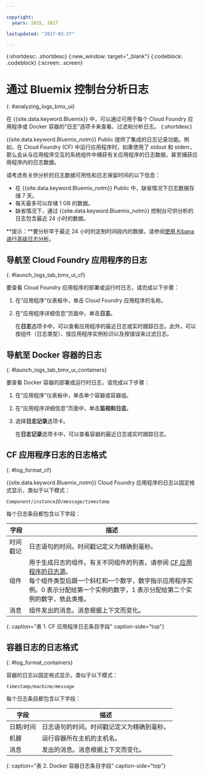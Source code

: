 ```yaml
---

copyright:
  years: 2015, 2017

lastupdated: "2017-03-27"

---
```



{:shortdesc: .shortdesc}
{:new_window: target="_blank"}
{:codeblock: .codeblock}
{:screen: .screen}

# 通过 Bluemix 控制台分析日志
{: #analyzing_logs_bmx_ui}

在 {{site.data.keyword.Bluemix}} 中，可以通过可用于每个 Cloud Foundry 应用程序或 Docker 容器的“日志”选项卡来查看、过滤和分析日志。
{:shortdesc}

{{site.data.keyword.Bluemix_notm}} Public 提供了集成的日志记录功能。例如，在 Cloud Foundry (CF) 中运行应用程序时，如果使用了 stdout 和 stderr，那么会从与应用程序交互的系统组件中捕获有关应用程序的日志数据，甚至捕获应用程序内的日志数据。

请考虑有关供分析的日志数据可用性和日志保留时间的以下信息：

* 在 {{site.data.keyword.Bluemix_notm}} Public 中，缺省情况下日志数据存储 7 天。 
* 每天最多可以存储 1 GB 的数据。 
* 缺省情况下，通过 {{site.data.keyword.Bluemix_notm}} 控制台可供分析的日志包含最近 24 小时的数据。

**提示：**要分析早于最近 24 小时的定制时间段内的数据，请参阅[使用 Kibana 进行高级日志分析](logging_analyzing_logs_Kibana.html#analyzing_logs_Kibana)。 

##  导航至 Cloud Foundry 应用程序的日志
{: #launch_logs_tab_bmx_ui_cf}

要查看 Cloud Foundry 应用程序的部署或运行时日志，请完成以下步骤：

1. 在“应用程序”仪表板中，单击 Cloud Foundry 应用程序的名称。 
    
2. 在“应用程序详细信息”页面中，单击**日志**。
    
    在**日志**选项卡中，可以查看应用程序的最近日志或实时跟踪日志。此外，可以按组件（日志类型）、按应用程序实例标识以及按错误来过滤日志。
    

##  导航至 Docker 容器的日志
{: #launch_logs_tab_bmx_ui_containers}

要查看 Docker 容器的部署或运行时日志，请完成以下步骤：

1. 在“应用程序”仪表板中，单击单个容器或容器组。 
    
2. 在“应用程序详细信息”页面中，单击**监视和日志**。

3. 选择**日志记录**选项卡。
    
    在**日志记录**选项卡中，可以查看容器的最近日志或实时跟踪日志。 

## CF 应用程序日志的日志格式
{: #log_format_cf}

{{site.data.keyword.Bluemix_notm}} Cloud Foundry 应用程序的日志以固定格式显示，类似于以下模式：

<code><var class="keyword varname">Component</var>/<var class="keyword varname">instanceID</var>/<var class="keyword varname">message</var>/<var class="keyword varname">timestamp</var></code>

每个日志条目都包含以下字段：

| 字段 | 描述 |
|-------|-------------|
| 时间戳记 | 日志语句的时间。时间戳记定义为精确到毫秒。 |
| 组件 | 用于生成日志的组件。有关不同组件的列表，请参阅 [CF 应用程序的日志源](logging_cf_apps.html#logging_bluemix_cf_apps_log_sources)。<br> 每个组件类型后跟一个斜杠和一个数字，数字指示应用程序实例。0 表示分配给第一个实例的数字，1 表示分配给第二个实例的数字，依此类推。 |
| 消息 | 组件发出的消息。消息根据上下文而变化。 |
{: caption="表 1. CF 应用程序日志条目字段" caption-side="top"}


## 容器日志的日志格式
{: #log_format_containers}

容器的日志以固定格式显示，类似于以下模式：

<code><var class="keyword varname">timestamp</var>/<var class="keyword varname">machine</var>/<var class="keyword varname">message</var>  </code>

每个日志条目都包含以下字段：

| 字段 | 描述 |
|-------|-------------|
| 日期/时间 | 日志语句的时间。时间戳记定义为精确到毫秒。 |
| 机器 | 运行容器所在主机的主机名。 |
| 消息 | 发出的消息。消息根据上下文而变化。 |
{: caption="表 2. Docker 容器日志条目字段" caption-side="top"}

